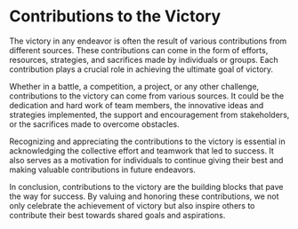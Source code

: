 <h1>Contributions to the Victory</h1>
<p>The victory in any endeavor is often the result of various contributions from different sources. These contributions can come in the form of efforts, resources, strategies, and sacrifices made by individuals or groups. Each contribution plays a crucial role in achieving the ultimate goal of victory.</p>
<p>Whether in a battle, a competition, a project, or any other challenge, contributions to the victory can come from various sources. It could be the dedication and hard work of team members, the innovative ideas and strategies implemented, the support and encouragement from stakeholders, or the sacrifices made to overcome obstacles.</p>
<p>Recognizing and appreciating the contributions to the victory is essential in acknowledging the collective effort and teamwork that led to success. It also serves as a motivation for individuals to continue giving their best and making valuable contributions in future endeavors.</p>
<p>In conclusion, contributions to the victory are the building blocks that pave the way for success. By valuing and honoring these contributions, we not only celebrate the achievement of victory but also inspire others to contribute their best towards shared goals and aspirations.</p>